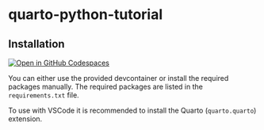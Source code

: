 # quarto-python-tutorial

## Installation

[![Open in GitHub Codespaces](https://github.com/codespaces/badge.svg)](https://codespaces.new/krosenfeld-IDM/quarto-python-tutorial)

You can either use the provided devcontainer or install the required packages manually. The required packages are listed in the `requirements.txt` file.

To use with VSCode it is recommended to install the Quarto (`quarto.quarto`) extension.